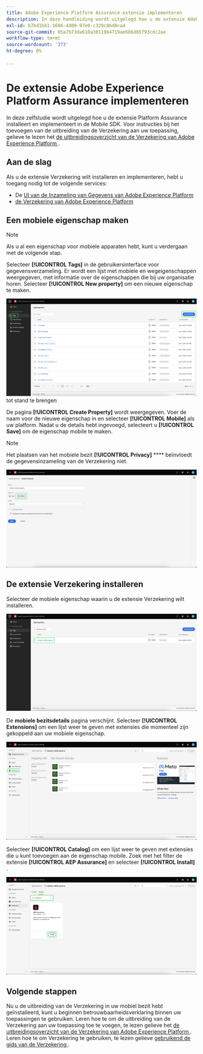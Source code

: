 ```yaml
---
title: Adobe Experience Platform Assurance-extensie implementeren
description: In deze handleiding wordt uitgelegd hoe u de extensie Adobe Experience Platform Assurance implementeert en installeert.
exl-id: b7bd1bb1-1606-4d00-97e0-c329c86d8ca4
source-git-commit: 05a7b73da610a30119b4719ae6b6d85f93cdc2ae
workflow-type: tm+mt
source-wordcount: '373'
ht-degree: 0%

---
```


# De extensie Adobe Experience Platform Assurance implementeren

In deze zelfstudie wordt uitgelegd hoe u de extensie Platform Assurance installeert en implementeert in de Mobile SDK. Voor instructies bij het toevoegen van de uitbreiding van de Verzekering aan uw toepassing, gelieve te lezen het [ de uitbreidingsoverzicht van de Verzekering van Adobe Experience Platform ](https://developer.adobe.com/client-sdks/documentation/platform-assurance-sdk/#add-the-aep-assurance-extension-to-your-app).

## Aan de slag

Als u de extensie Verzekering wilt installeren en implementeren, hebt u toegang nodig tot de volgende services:

- De [ UI van de Inzameling van Gegevens van Adobe Experience Platform ](https://experience.adobe.com/#/data-collection/)
- [ de Verzekering van Adobe Experience Platform ](https://experience.adobe.com/assurance)

## Een mobiele eigenschap maken

>[!NOTE]
>
>Als u al een eigenschap voor mobiele apparaten hebt, kunt u verdergaan met de volgende stap.

Selecteer **[!UICONTROL Tags]** in de gebruikersinterface voor gegevensverzameling. Er wordt een lijst met mobiele en wegeigenschappen weergegeven, met informatie over de eigenschappen die bij uw organisatie horen. Selecteer **[!UICONTROL New property]** om een nieuwe eigenschap te maken.

![ de Nieuwe bezitsknoop wordt benadrukt, tonend wat u selecteert om een nieuw bezit ](./images/implement-assurance/create-new-property.png) tot stand te brengen

De pagina **[!UICONTROL Create Property]** wordt weergegeven. Voer de naam voor de nieuwe eigenschap in en selecteer **[!UICONTROL Mobile]** als uw platform. Nadat u de details hebt ingevoegd, selecteert u **[!UICONTROL Save]** om de eigenschap mobile te maken.

>[!NOTE]
>
>Het plaatsen van het mobiele bezit **[!UICONTROL Privacy]** **** beïnvloedt de gegevensinzameling van de Verzekering niet.

![ Create wordt de pagina van het Bezit getoond. U kunt informatie over uw mobiel bezit hier opnemen.](./images/implement-assurance/create-property.png)

## De extensie Verzekering installeren

Selecteer de mobiele eigenschap waarin u de extensie Verzekering wilt installeren.

![ de pagina van de Eigenschappen van de Markering wordt getoond, met het geselecteerde mobiele bezit benadrukt.](./images/implement-assurance/select-mobile-property.png)

De **mobiele bezitsdetails** pagina verschijnt. Selecteer **[!UICONTROL Extensions]** om een lijst weer te geven met extensies die momenteel zijn gekoppeld aan uw mobiele eigenschap.

![ De mobiele pagina van bezitsdetails wordt getoond. Informatie over recente activiteiten wordt weergegeven. Het tabblad Extensies is gemarkeerd.](./images/implement-assurance/tag-properties.png)

Selecteer **[!UICONTROL Catalog]** om een lijst weer te geven met extensies die u kunt toevoegen aan de eigenschap mobile. Zoek met het filter de extensie **[!UICONTROL AEP Assurance]** en selecteer **[!UICONTROL Install]** .

![ de catalogus van uitbreidingen wordt getoond. De uitbreiding van de Verzekering wordt gefiltreerd voor en getoond, met de benadrukte installatieknoop.](./images/implement-assurance/assurance-extension.png)

## Volgende stappen

Nu u de uitbreiding van de Verzekering in uw mobiel bezit hebt geïnstalleerd, kunt u beginnen betrouwbaarheidsverklaring binnen uw toepassingen te gebruiken. Leren hoe te om de uitbreiding van de Verzekering aan uw toepassing toe te voegen, te lezen gelieve het [ de uitbreidingsoverzicht van de Verzekering van Adobe Experience Platform ](https://developer.adobe.com/client-sdks/documentation/platform-assurance-sdk/#add-the-aep-assurance-extension-to-your-app). Leren hoe te om Verzekering te gebruiken, te lezen gelieve [ gebruikend de gids van de Verzekering ](./using-assurance.md).
